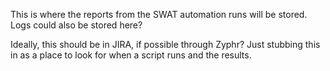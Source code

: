 This is where the reports from the SWAT automation runs will be stored.
Logs could also be stored here?

Ideally, this should be in JIRA, if possible through Zyphr? 
Just stubbing this in as a place to look for when a script runs and the results.